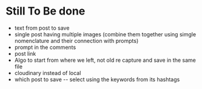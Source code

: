 # Still To Be done
- text from post to save
- single post having multiple images (combine them together using simgle nomenclature and their connection with prompts)
- prompt in the comments
- post link
- Algo to start from where we left, not old re capture and save in the same file
- cloudinary instead of local
- which post to save -- select using the keywords from its hashtags
